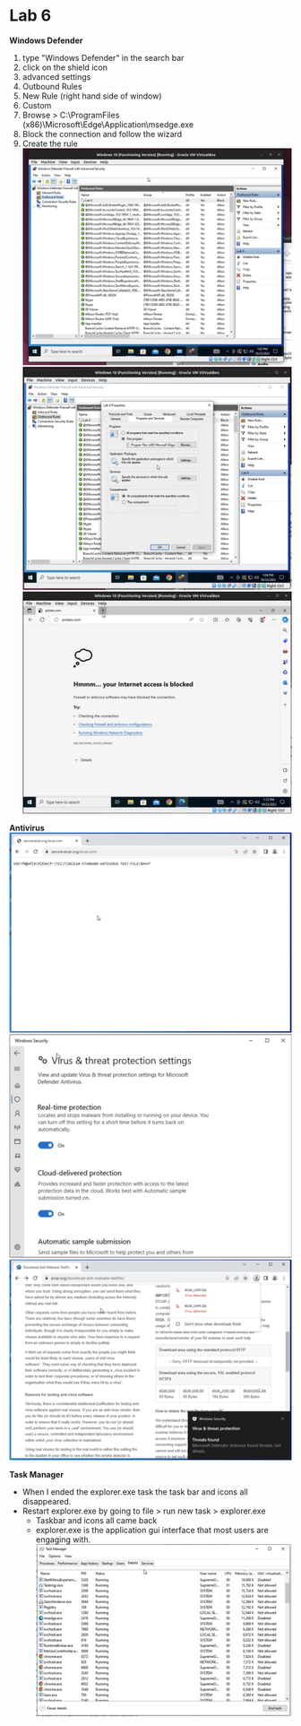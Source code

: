 # Lab 6

**Windows Defender**

1.  type "Windows Defender" in the search bar
2. click on the shield icon
3. advanced settings
4. Outbound Rules
5. New Rule (right hand side of window)
6. Custom
7. Browse > C:\ProgramFiles (x86)\Microsoft\Edge\Application\msedge.exe
8. Block the connection and follow the wizard
9. Create the rule
![lab6-1](media/lab6-1.png)
![lab6-2](media/lab6-2.png)
![lab6-3](media/lab6-3.png)

**Antivirus**
![lab6-4](media/lab6-4.png)
![lab6-5](media/lab6-5.png)
![lab6-6](media/lab6-6.png)

**Task Manager**
- When I ended the explorer.exe task the task bar and icons all disappeared.
- Restart explorer.exe by going to file > run new task > explorer.exe
  - Taskbar and icons all came back
  - explorer.exe is the application gui interface that most users are engaging with.
![lab6-7](media/lab6-7.png)


